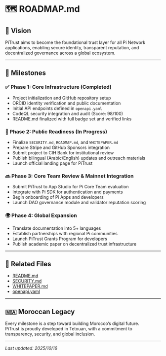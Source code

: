 # 🗺️ ROADMAP.md

## 🎯 Vision

PiTrust aims to become the foundational trust layer for all Pi Network applications, enabling secure identity, transparent reputation, and decentralized governance across a global ecosystem.

---

## 📍 Milestones

### ✅ Phase 1: Core Infrastructure (Completed)
- Project initialization and GitHub repository setup  
- ORCID identity verification and public documentation  
- Initial API endpoints defined in `openapi.yaml`  
- CodeQL security integration and audit (Score: 98/100)  
- README.md finalized with full badge set and verified links

### 🔄 Phase 2: Public Readiness (In Progress)
- Finalize `SECURITY.md`, `ROADMAP.md`, and `WHITEPAPER.md`  
- Prepare Stripe and GitHub Sponsors integration  
- Submit project to CIH Bank for institutional review  
- Publish bilingual (Arabic/English) updates and outreach materials  
- Launch official landing page for PiTrust

### 🔜 Phase 3: Core Team Review & Mainnet Integration
- Submit PiTrust to App Studio for Pi Core Team evaluation  
- Integrate with Pi SDK for authentication and payments  
- Begin onboarding of Pi Apps and developers  
- Launch DAO governance module and validator reputation scoring

### 🌍 Phase 4: Global Expansion
- Translate documentation into 5+ languages  
- Establish partnerships with regional Pi communities  
- Launch PiTrust Grants Program for developers  
- Publish academic paper on decentralized trust infrastructure

---

## 📂 Related Files

- [README.md](https://github.com/madanimkhitar22-beep/PiTrust-Infrastructure-Protocol/blob/main/README.md)  
- [SECURITY.md](https://github.com/madanimkhitar22-beep/PiTrust-Infrastructure-Protocol/blob/main/SECURITY.md)  
- [WHITEPAPER.md](https://github.com/madanimkhitar22-beep/PiTrust-Infrastructure-Protocol/blob/main/WHITEPAPER.md)  
- [openapi.yaml](https://github.com/madanimkhitar22-beep/PiTrust-Infrastructure-Protocol/blob/main/openapi.yaml)

---

## 🇲🇦 Moroccan Legacy

Every milestone is a step toward building Morocco’s digital future.  
PiTrust is proudly developed in Tetouan, with a commitment to transparency, security, and global inclusion.

---

_Last updated: 2025/10/16_
